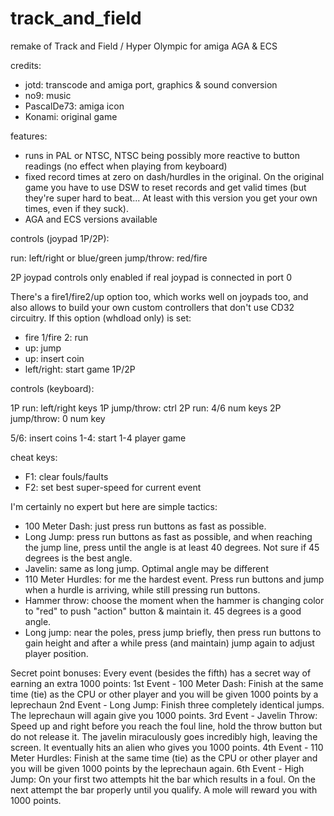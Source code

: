 # track_and_field
remake of Track and Field / Hyper Olympic for amiga AGA & ECS

credits:
- jotd: transcode and amiga port, graphics & sound conversion
- no9: music
- PascalDe73: amiga icon
- Konami: original game

features:

- runs in PAL or NTSC, NTSC being possibly more reactive to button readings
(no effect when playing from keyboard)
- fixed record times at zero on dash/hurdles in the original. On the original game
  you have to use DSW to reset records and get valid times (but they're super hard
  to beat... At least with this version you get your own times, even if they suck).
- AGA and ECS versions available

controls (joypad 1P/2P):

run: left/right or blue/green
jump/throw: red/fire

2P joypad controls only enabled if real joypad is connected in port 0

There's a fire1/fire2/up option too, which works well on joypads too, and also
allows to build your own custom controllers that don't use CD32 circuitry.
If this option (whdload only) is set:

- fire 1/fire 2: run
- up: jump
- up: insert coin
- left/right: start game 1P/2P

controls (keyboard):

1P run: left/right keys
1P jump/throw: ctrl
2P run: 4/6 num keys
2P jump/throw: 0 num key

5/6: insert coins
1-4: start 1-4 player game

cheat keys:

- F1: clear fouls/faults
- F2: set best super-speed for current event


I'm certainly no expert but here are simple tactics:

- 100 Meter Dash: just press run buttons as fast as possible.
- Long Jump: press run buttons as fast as possible, and when reaching
  the jump line, press until the angle is at least 40 degrees. Not sure if
  45 degrees is the best angle.
- Javelin: same as long jump. Optimal angle may be different
- 110 Meter Hurdles: for me the hardest event. Press run buttons and jump when
  a hurdle is arriving, while still pressing run buttons.
- Hammer throw: choose the moment when the hammer is changing color to "red" to push
  "action" button & maintain it. 45 degrees is a good angle.
- Long jump: near the poles, press jump briefly, then press run buttons to gain height
  and after a while press (and maintain) jump again to adjust player position.
  
Secret point bonuses:
Every event (besides the fifth) has a secret way of earning an extra 1000 points:
1st Event - 100 Meter Dash: Finish at the same time (tie) as the CPU or other player and you will be given 1000 points by a leprechaun
2nd Event - Long Jump: Finish three completely identical jumps. The leprechaun will again give you 1000 points.
3rd Event - Javelin Throw: Speed up and right before you reach the foul line, hold the throw button but do not release it. The javelin miraculously goes incredibly high, leaving the screen. It eventually hits an alien who gives you 1000 points.
4th Event - 110 Meter Hurdles: Finish at the same time (tie) as the CPU or other player and you will be given 1000 points by the leprechaun again.
6th Event - High Jump: On your first two attempts hit the bar which results in a foul. On the next attempt the bar properly until you qualify. A mole will reward you with 1000 points.
